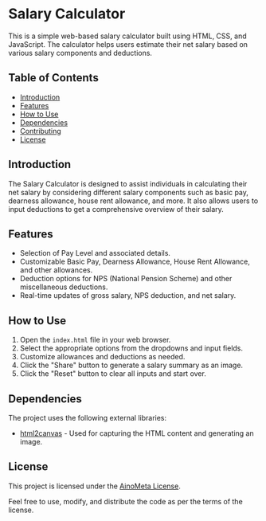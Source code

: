 # Salary Calculator

This is a simple web-based salary calculator built using HTML, CSS, and JavaScript. The calculator helps users estimate their net salary based on various salary components and deductions.

## Table of Contents

- [Introduction](#introduction)
- [Features](#features)
- [How to Use](#how-to-use)
- [Dependencies](#dependencies)
- [Contributing](#contributing)
- [License](#license)

## Introduction

The Salary Calculator is designed to assist individuals in calculating their net salary by considering different salary components such as basic pay, dearness allowance, house rent allowance, and more. It also allows users to input deductions to get a comprehensive overview of their salary.

## Features

- Selection of Pay Level and associated details.
- Customizable Basic Pay, Dearness Allowance, House Rent Allowance, and other allowances.
- Deduction options for NPS (National Pension Scheme) and other miscellaneous deductions.
- Real-time updates of gross salary, NPS deduction, and net salary.

## How to Use

1. Open the `index.html` file in your web browser.
2. Select the appropriate options from the dropdowns and input fields.
3. Customize allowances and deductions as needed.
4. Click the "Share" button to generate a salary summary as an image.
5. Click the "Reset" button to clear all inputs and start over.

## Dependencies

The project uses the following external libraries:

- [html2canvas](https://html2canvas.hertzen.com/) - Used for capturing the HTML content and generating an image.


## License

This project is licensed under the [AinoMeta License](LICENSE).

Feel free to use, modify, and distribute the code as per the terms of the license.

